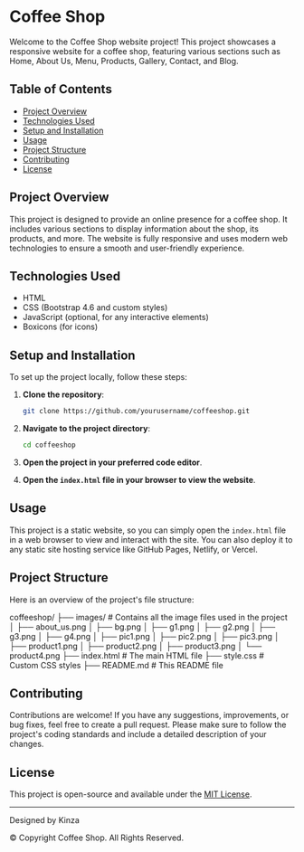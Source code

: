 # Coffee Shop

Welcome to the Coffee Shop website project! This project showcases a responsive website for a coffee shop, featuring various sections such as Home, About Us, Menu, Products, Gallery, Contact, and Blog.

## Table of Contents
- [Project Overview](#project-overview)
- [Technologies Used](#technologies-used)
- [Setup and Installation](#setup-and-installation)
- [Usage](#usage)
- [Project Structure](#project-structure)
- [Contributing](#contributing)
- [License](#license)

## Project Overview

This project is designed to provide an online presence for a coffee shop. It includes various sections to display information about the shop, its products, and more. The website is fully responsive and uses modern web technologies to ensure a smooth and user-friendly experience.

## Technologies Used

- HTML
- CSS (Bootstrap 4.6 and custom styles)
- JavaScript (optional, for any interactive elements)
- Boxicons (for icons)

## Setup and Installation

To set up the project locally, follow these steps:

1. **Clone the repository**:
    ```bash
    git clone https://github.com/yourusername/coffeeshop.git
    ```

2. **Navigate to the project directory**:
    ```bash
    cd coffeeshop
    ```

3. **Open the project in your preferred code editor**.

4. **Open the `index.html` file in your browser to view the website**.

## Usage

This project is a static website, so you can simply open the `index.html` file in a web browser to view and interact with the site. You can also deploy it to any static site hosting service like GitHub Pages, Netlify, or Vercel.

## Project Structure

Here is an overview of the project's file structure:

coffeeshop/
├── images/ # Contains all the image files used in the project
│ ├── about_us.png
│ ├── bg.png
│ ├── g1.png
│ ├── g2.png
│ ├── g3.png
│ ├── g4.png
│ ├── pic1.png
│ ├── pic2.png
│ ├── pic3.png
│ ├── product1.png
│ ├── product2.png
│ ├── product3.png
│ └── product4.png
├── index.html # The main HTML file
├── style.css # Custom CSS styles
├── README.md # This README file


## Contributing

Contributions are welcome! If you have any suggestions, improvements, or bug fixes, feel free to create a pull request. Please make sure to follow the project's coding standards and include a detailed description of your changes.

## License

This project is open-source and available under the [MIT License](LICENSE).

---

Designed by Kinza

© Copyright Coffee Shop. All Rights Reserved.
